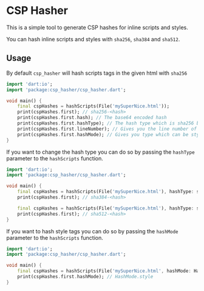 # CSP Hasher

This is a simple tool to generate CSP hashes for inline scripts and styles.

You can hash inline scripts and styles with `sha256`, `sha384` and `sha512`.

## Usage

By default `csp_hasher` will hash scripts tags in the given html with `sha256`

```dart
import 'dart:io';
import 'package:csp_hasher/csp_hasher.dart';

void main() {
    final cspHashes = hashScripts(File('mySuperNice.html'));
    print(cspHashes.first); // sha256-<hash>
    print(cspHashes.first.hash); // The base64 encoded hash
    print(cspHashes.first.hashType); // The hash type which is sha256 by default
    print(cspHashes.first.lineNumber); // Gives you the line number of the script tag in the html
    print(cspHashes.first.hashMode); // Gives you type which can be style or script
}
```

If you want to change the hash type you can do so by passing the `hashType` parameter to the `hashScripts` function.

```dart
import 'dart:io';
import 'package:csp_hasher/csp_hasher.dart';

void main() {
    final cspHashes = hashScripts(File('mySuperNice.html'), hashType: sha384);
    print(cspHashes.first); // sha384-<hash>

    final cspHashes = hashScripts(File('mySuperNice.html'), hashType: sha512);
    print(cspHashes.first); // sha512-<hash>
}
```

If you want to hash style tags you can do so by passing the `hashMode` parameter to the `hashScripts` function.

```dart
import 'dart:io';
import 'package:csp_hasher/csp_hasher.dart';

void main() {
    final cspHashes = hashScripts(File('mySuperNice.html', hashMode: HashMode.style);
    print(cspHashes.first.hashMode); // HashMode.style
}
```
